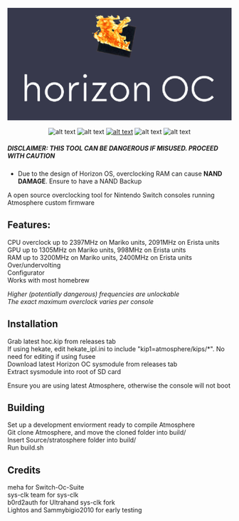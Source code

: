 <div align="center">


![alt text](assets/logo.png "logo")


![alt text](https://img.shields.io/badge/GPL--2.0-red?style=for-the-badge "logo") ![alt text](https://img.shields.io/badge/Nintendo_Switch-E60012?style=for-the-badge&logo=nintendo-switch&logoColor=white "logo") [![alt text](https://img.shields.io/badge/Discord-5865F2?style=for-the-badge&logo=discord&logoColor=white)](https://discord.com/invite/S3eX47dHsB)  ![alt text](https://img.shields.io/badge/VSCode-0078D4?style=for-the-badge&logo=visual%20studio%20code&logoColor=white) ![alt text](https://img.shields.io/badge/C%2B%2B-00599C?style=for-the-badge&logo=c%2B%2B&logoColor=white)

</div>

##### DISCLAIMER: THIS TOOL CAN BE DANGEROUS IF MISUSED. PROCEED WITH CAUTION
* Due to the design of Horizon OS, overclocking RAM can cause **NAND DAMAGE**. Ensure to have a NAND Backup<br>

A open source overclocking tool for Nintendo Switch consoles running Atmosphere custom firmware<br>


## Features:
CPU overclock up to 2397MHz on Mariko units, 2091MHz on Erista units<br>
GPU up to 1305MHz on Mariko units, 998MHz on Erista units<br>
RAM up to 3200MHz on Mariko units, 2400MHz on Erista units<br>
Over/undervolting<br>
Configurator<br>
Works with most homebrew<br>

*Higher (potentially dangerous) frequencies are unlockable*<br>
*The exact maximum overclock varies per console*<br>
## Installation
Grab latest hoc.kip from releases tab<br>
If using hekate, edit hekate_ipl.ini to include "kip1=atmosphere/kips/*". No need for editing if using fusee<br>
Download latest Horizon OC sysmodule from releases tab<br>
Extract sysmodule into root of SD card<br>

Ensure you are using latest Atmosphere, otherwise the console will not boot<br>

## Building
Set up a development enviorment ready to compile Atmosphere<br>
Git clone Atmosphere, and move the cloned folder into build/<br>
Insert Source/stratosphere folder into build/<br>
Run build.sh

## Credits
meha for Switch-Oc-Suite<br>
sys-clk team for sys-clk<br>
b0rd2auth for Ultrahand sys-clk fork<br>
Lightos and Sammybigio2010 for early testing<br>
